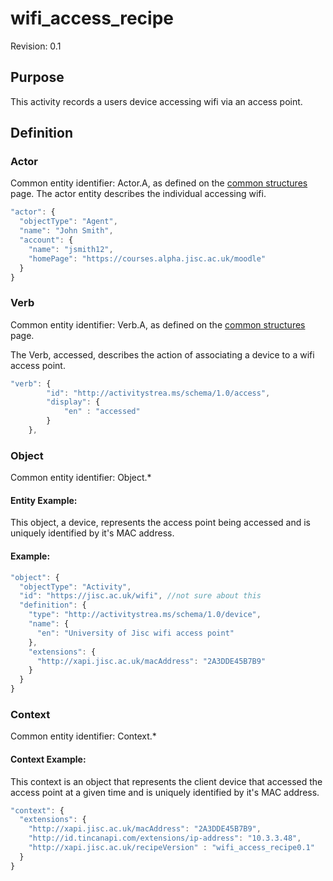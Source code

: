 # wifi_access_recipe
Revision: 0.1

## Purpose
This activity records a users device accessing wifi via an access point.

## Definition

### Actor
Common entity identifier:  Actor.A, as defined on the [common structures](../common_structures.md#actora) page.
The actor entity describes the individual accessing wifi.


``` Javascript
"actor": {
  "objectType": "Agent",
  "name": "John Smith",
  "account": {
    "name": "jsmith12",
    "homePage": "https://courses.alpha.jisc.ac.uk/moodle"
  }
}
```

### Verb
Common entity identifier: Verb.A, as defined on the [common structures](../common_structures.md#verba) page.

The Verb, accessed, describes the action of associating a device to a wifi access point.


``` javascript
"verb": {
        "id": "http://activitystrea.ms/schema/1.0/access",
        "display": {
            "en" : "accessed"
        }
    },
```

### Object
Common entity identifier: Object.*

#### Entity Example:
This object, a device, represents the access point being accessed and is uniquely identified by it's MAC address.

#### Example:
``` javascript
"object": {
  "objectType": "Activity",
  "id": "https://jisc.ac.uk/wifi", //not sure about this
  "definition": {
    "type": "http://activitystrea.ms/schema/1.0/device",
    "name": {
      "en": "University of Jisc wifi access point"
    },
    "extensions": {
      "http://xapi.jisc.ac.uk/macAddress": "2A3DDE45B7B9"
    }
  }
}
```

### Context
Common entity identifier: Context.*

#### Context Example:
This context is an object that represents the client device that accessed the access point at a given time and is uniquely identified by it's MAC address.


``` javascript
"context": {
  "extensions": {
	"http://xapi.jisc.ac.uk/macAddress": "2A3DDE45B7B9",
    "http://id.tincanapi.com/extensions/ip-address": "10.3.3.48",
    "http://xapi.jisc.ac.uk/recipeVersion" : "wifi_access_recipe0.1"
  }
}
```


